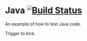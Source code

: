 # Java [![Build Status](http://beta.drone.io/api/badges/drone-demos/drone-with-java/status.svg)](http://beta.drone.io/drone-demos/drone-with-java)
An example of how to test Java code.

Trigger to kick.
